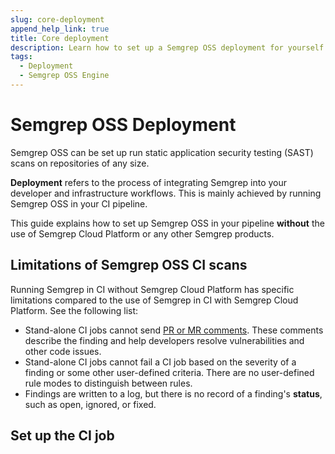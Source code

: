 ```yaml
---
slug: core-deployment 
append_help_link: true
title: Core deployment 
description: Learn how to set up a Semgrep OSS deployment for yourself or your organization.
tags:
  - Deployment
  - Semgrep OSS Engine 
---
```


# Semgrep OSS Deployment


Semgrep OSS can be set up run static application security testing (SAST) scans on repositories of any size.

**Deployment** refers to the process of integrating Semgrep into your developer and infrastructure workflows. This is mainly achieved by running Semgrep OSS in your CI pipeline.

This guide explains how to set up Semgrep OSS in your pipeline **without** the use of Semgrep Cloud Platform or any other Semgrep products.

## Limitations of Semgrep OSS CI scans 

Running Semgrep in CI without Semgrep Cloud Platform has specific limitations compared to the use of Semgrep in CI with Semgrep Cloud Platform. See the following list:

* Stand-alone CI jobs cannot send [PR or MR comments](/category/pr-or-mr-comments/). These comments describe the finding and help developers resolve vulnerabilities and other code issues.
* Stand-alone CI jobs cannot fail a CI job based on the severity of a finding or some other user-defined criteria. There are no user-defined rule modes to distinguish between rules.
* Findings are written to a log, but there is no record of a finding's **status**, such as open, ignored, or fixed.

## Set up the CI job


